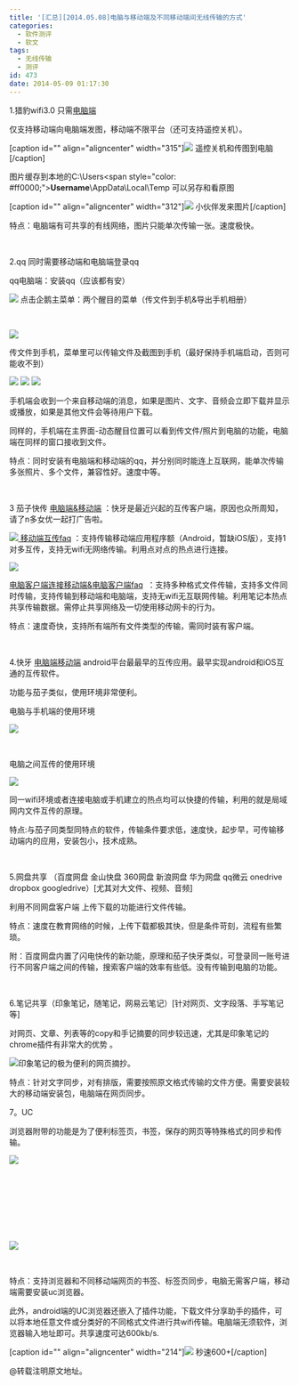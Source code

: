 ```yaml
---
title: '[汇总][2014.05.08]电脑与移动端及不同移动端间无线传输的方式'
categories:
  - 软件测评
  - 软文
tags:
  - 无线传输
  - 测评
id: 473
date: 2014-05-09 01:17:30
---
```


1.猎豹wifi3.0 只需[电脑端](http://wifi.liebao.cn/)

仅支持移动端向电脑端发图，移动端不限平台（还可支持遥控关机）。

[caption id="" align="aligncenter" width="315"]![](http://ww1.sinaimg.cn/large/005ygACVjw1eg7clynb5aj30hs0vk413.jpg) 遥控关机和传图到电脑[/caption]

图片缓存到本地的C:\Users\<span style="color: #ff0000;">**Username**</span>\AppData\Local\Temp 可以另存和看原图

[caption id="" align="aligncenter" width="312"][![](http://ww4.sinaimg.cn/large/005ygACVjw1eg7ckyzg8cj308o06n74f.jpg)](http://ww4.sinaimg.cn/large/005ygACVjw1eg7ckyzg8cj308o06n74f.jpg) 小伙伴发来图片[/caption]

特点：电脑端有可共享的有线网络，图片只能单次传输一张。速度极快。

&nbsp;

2.qq 同时需要移动端和电脑端登录qq

qq电脑端：安装qq（应该都有安）

![](http://ww4.sinaimg.cn/large/005ygACVjw1eg7ztlsd0ej306209o0t2.jpg) 点击企鹅主菜单：两个醒目的菜单（传文件到手机&amp;导出手机相册）

&nbsp;

[![](http://ww2.sinaimg.cn/large/005ygACVjw1eg8019egwxj30bc0eet97.jpg)](http://ww2.sinaimg.cn/large/005ygACVjw1eg8019egwxj30bc0eet97.jpg)

传文件到手机，菜单里可以传输文件及截图到手机（最好保持手机端启动，否则可能收不到）

![](http://ww2.sinaimg.cn/large/005ygACVjw1eg817q7wifj30hs0vkgo2.jpg) ![](http://ww1.sinaimg.cn/large/005ygACVjw1eg814da1fdj30hs0vk0uc.jpg) ![](http://ww2.sinaimg.cn/large/005ygACVjw1eg818n3bifj30hs0vkdho.jpg)

手机端会收到一个来自移动端的消息，如果是图片、文字、音频会立即下载并显示或播放，如果是其他文件会等待用户下载。

同样的，手机端在主界面-动态醒目位置可以看到传文件/照片到电脑的功能，电脑端在同样的窗口接收到文件。

特点：同时安装有电脑端和移动端的qq，并分别同时能连上互联网，能单次传输多张照片、多个文件，兼容性好。速度中等。

&nbsp;

3 茄子快传 [电脑端&amp;移动端](http://kc.lenovo.com/) ：快牙是最近兴起的互传客户端，原因也众所周知，请了n多女优一起打广告啦。

[![](http://a4.mzstatic.com/us/r30/Purple4/v4/e1/c0/8d/e1c08dca-fc92-982f-bef4-11906db0263f/screen568x568.jpeg)
](http://kc.lenovo.com/)[移动端互传faq](http://kc.lenovo.com/faq.html) ：支持传输移动端应用程序额（Android，暂缺iOS版），支持1对多互传，支持无wifi无网络传输。利用点对点的热点进行连接。

![](http://kc.lenovo.com/anyshare_help/help1.jpg)

[电脑客户端连接移动端&amp;电脑客户端faq](http://kc.lenovo.com/pc-faq.html)  ：支持多种格式文件传输，支持多文件同时传输，支持传输到移动端和电脑端，支持无wifi无互联网传输。利用笔记本热点共享传输数据。需停止共享网络及一切使用移动网卡的行为。

特点：速度奇快，支持所有端所有文件类型的传输，需同时装有客户端。

&nbsp;

4.快牙 [电脑端移动端](http://www.kuaiya.cn/) android平台最最早的互传应用。最早实现android和iOS互通的互传软件。

功能与茄子类似，使用环境非常便利。

电脑与手机端的使用环境

![](http://ww2.sinaimg.cn/large/005ygACVjw1eg83avw6wsj30fi04dgm2.jpg)

&nbsp;

电脑之间互传的使用环境

![](http://ww4.sinaimg.cn/large/005ygACVjw1eg83bc1fd6j30bx08ogmi.jpg)

同一wifi环境或者连接电脑或手机建立的热点均可以快捷的传输，利用的就是局域网内文件互传的原理。

特点:与茄子同类型同特点的软件，传输条件要求低，速度快，起步早，可传输移动端内的应用，安装包小，技术成熟。

&nbsp;

5.网盘共享 （百度网盘 金山快盘 360网盘 新浪网盘 华为网盘 qq微云 onedrive dropbox googledrive）[尤其对大文件、视频、音频]

利用不同网盘客户端 上传下载的功能进行文件传输。

特点：速度在教育网络的时候，上传下载都极其快，但是条件苛刻，流程有些繁琐。

附：百度网盘内置了闪电快传的新功能，原理和茄子快牙类似，可登录同一账号进行不同客户端之间的传输，搜索客户端的效率有些低。没有传输到电脑的功能。

&nbsp;

6.笔记共享（印象笔记，随笔记，网易云笔记）[针对网页、文字段落、手写笔记等]

对网页、文章、列表等的copy和手记摘要的同步较迅速，尤其是印象笔记的chrome插件有非常大的优势 。

![](http://ww2.sinaimg.cn/large/005ygACVjw1eg83n8mf54j304l0a9gls.jpg)印象笔记的极为便利的网页摘抄。

特点：针对文字同步，对有排版，需要按照原文格式传输的文件方便。需要安装较大的移动端安装包，电脑端在网页同步。

7。UC

浏览器附带的功能是为了便利标签页，书签，保存的网页等特殊格式的同步和传输。

![](http://ww4.sinaimg.cn/large/005ygACVjw1eg83ulxllij30hs0vk40y.jpg)

&nbsp;

&nbsp;

&nbsp;

&nbsp;

![](http://ww1.sinaimg.cn/large/005ygACVjw1eg83xd8rjkj30a606ngls.jpg)

&nbsp;

特点：支持浏览器和不同移动端网页的书签、标签页同步，电脑无需客户端，移动端需要安装uc浏览器。

此外，android端的UC浏览器还嵌入了插件功能，下载文件分享助手的插件，可以将本地任意文件或分类好的不同格式文件进行共wifi传输。电脑端无须软件，浏览器输入地址即可。共享速度可达600kb/s.

[caption id="" align="aligncenter" width="214"][![](http://i1061.photobucket.com/albums/t476/ov_beeshoot/65E068079898.png)](http://i1061.photobucket.com/albums/t476/ov_beeshoot/65E068079898.png) 秒速600+[/caption]

@转载注明原文地址。
